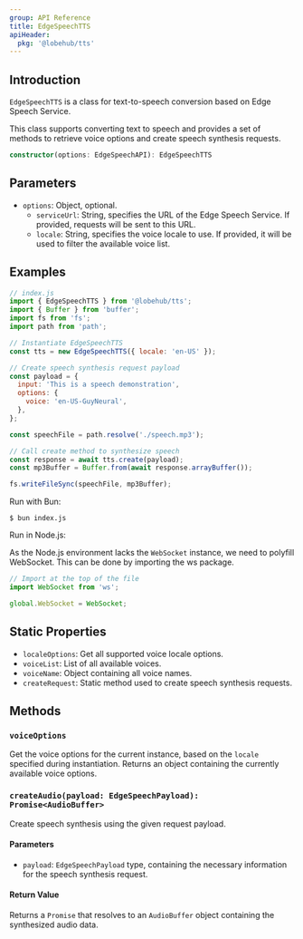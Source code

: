 ```yaml
---
group: API Reference
title: EdgeSpeechTTS
apiHeader:
  pkg: '@lobehub/tts'
---
```


## Introduction

`EdgeSpeechTTS` is a class for text-to-speech conversion based on Edge Speech Service.

This class supports converting text to speech and provides a set of methods to retrieve voice options and create speech synthesis requests.

```ts
constructor(options: EdgeSpeechAPI): EdgeSpeechTTS
```

## Parameters

- `options`: Object, optional.
  - `serviceUrl`: String, specifies the URL of the Edge Speech Service. If provided, requests will be sent to this URL.
  - `locale`: String, specifies the voice locale to use. If provided, it will be used to filter the available voice list.

## Examples

```js
// index.js
import { EdgeSpeechTTS } from '@lobehub/tts';
import { Buffer } from 'buffer';
import fs from 'fs';
import path from 'path';

// Instantiate EdgeSpeechTTS
const tts = new EdgeSpeechTTS({ locale: 'en-US' });

// Create speech synthesis request payload
const payload = {
  input: 'This is a speech demonstration',
  options: {
    voice: 'en-US-GuyNeural',
  },
};

const speechFile = path.resolve('./speech.mp3');

// Call create method to synthesize speech
const response = await tts.create(payload);
const mp3Buffer = Buffer.from(await response.arrayBuffer());

fs.writeFileSync(speechFile, mp3Buffer);
```

Run with Bun:

```shell
$ bun index.js
```

Run in Node.js:

As the Node.js environment lacks the `WebSocket` instance, we need to polyfill WebSocket. This can be done by importing the ws package.

```js
// Import at the top of the file
import WebSocket from 'ws';

global.WebSocket = WebSocket;
```

## Static Properties

- `localeOptions`: Get all supported voice locale options.
- `voiceList`: List of all available voices.
- `voiceName`: Object containing all voice names.
- `createRequest`: Static method used to create speech synthesis requests.

## Methods

### `voiceOptions`

Get the voice options for the current instance, based on the `locale` specified during instantiation. Returns an object containing the currently available voice options.

### `createAudio(payload: EdgeSpeechPayload): Promise<AudioBuffer>`

Create speech synthesis using the given request payload.

#### Parameters

- `payload`: `EdgeSpeechPayload` type, containing the necessary information for the speech synthesis request.

#### Return Value

Returns a `Promise` that resolves to an `AudioBuffer` object containing the synthesized audio data.
